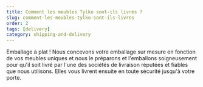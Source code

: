 ```yaml
---
title: Comment les meubles Tylko sont-ils livrés ?
slug: comment-les-meubles-tylko-sont-ils-livres
order: 2
tags: [delivery]
category: shipping-and-delivery
---
```


Emballage à plat ! Nous concevons votre emballage sur mesure en fonction de vos meubles uniques et nous le préparons et l'emballons soigneusement pour qu'il soit livré par l'une des sociétés de livraison réputées et fiables que nous utilisons. Elles vous livrent ensuite en toute sécurité jusqu'à votre porte.
